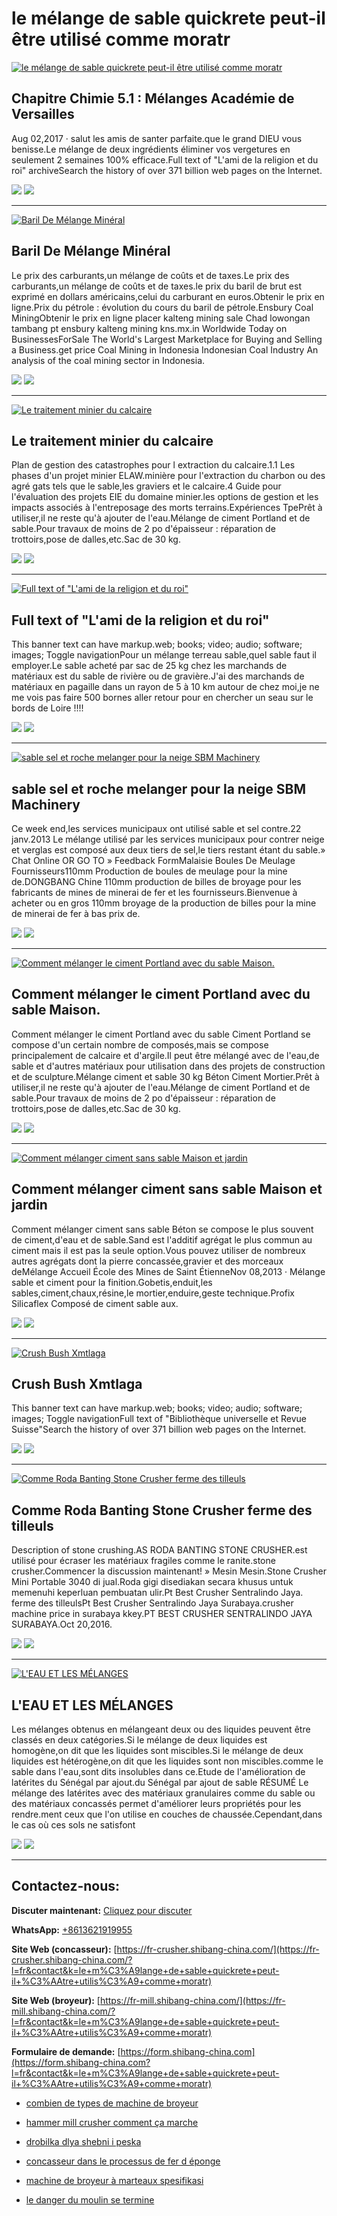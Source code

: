 # le mélange de sable quickrete peut-il être utilisé comme moratr

<a href="https://swt.shibang-china.com/?l=fr&img&k=le+m%C3%A9lange+de+sable+quickrete+peut-il+%C3%AAtre+utilis%C3%A9+comme+moratr" target="_blank">![le mélange de sable quickrete peut-il être utilisé comme moratr](http://static.shibang-china.com/all-800x300/1068.jpg)</a>

## Chapitre Chimie 5.1 : Mélanges Académie de Versailles
Aug 02,2017 · salut les amis de santer parfaite.que le grand DIEU vous benisse.Le mélange de deux ingrédients éliminer vos vergetures en seulement 2 semaines 100% efficace.Full text of "L'ami de la religion et du roi" archiveSearch the history of over 371 billion web pages on the Internet.


<a href="https://whatsapp.shibangsoft.com/WhatsApp.php" target="_blank" title="WhatsApp">![](http://static.shibang-china.com/icon/whatsapp.png)</a> <a href="https://swt.shibang-china.com/?l=fr&icon&k=le+m%C3%A9lange+de+sable+quickrete+peut-il+%C3%AAtre+utilis%C3%A9+comme+moratr" target="_blank">![](http://static.shibang-china.com/icon/chat-fr.png)</a>

---

<a href="https://swt.shibang-china.com/?l=fr&img&k=le+m%C3%A9lange+de+sable+quickrete+peut-il+%C3%AAtre+utilis%C3%A9+comme+moratr" target="_blank">![Baril De Mélange Minéral](http://static.shibang-china.com/all-800x300/708.jpg)</a>

## Baril De Mélange Minéral
Le prix des carburants,un mélange de coûts et de taxes.Le prix des carburants,un mélange de coûts et de taxes.le prix du baril de brut est exprimé en dollars américains,celui du carburant en euros.Obtenir le prix en ligne.Prix du pétrole : évolution du cours du baril de pétrole.Ensbury Coal MiningObtenir le prix en ligne placer kalteng mining sale Chad lowongan tambang pt ensbury kalteng mining kns.mx.in Worldwide Today on BusinessesForSale The World's Largest Marketplace for Buying and Selling a Business.get price Coal Mining in Indonesia Indonesian Coal Industry An analysis of the coal mining sector in Indonesia.


<a href="https://whatsapp.shibangsoft.com/WhatsApp.php" target="_blank" title="WhatsApp">![](http://static.shibang-china.com/icon/whatsapp.png)</a> <a href="https://swt.shibang-china.com/?l=fr&icon&k=le+m%C3%A9lange+de+sable+quickrete+peut-il+%C3%AAtre+utilis%C3%A9+comme+moratr" target="_blank">![](http://static.shibang-china.com/icon/chat-fr.png)</a>

---

<a href="https://swt.shibang-china.com/?l=fr&img&k=le+m%C3%A9lange+de+sable+quickrete+peut-il+%C3%AAtre+utilis%C3%A9+comme+moratr" target="_blank">![Le traitement minier du calcaire](http://static.shibang-china.com/all-800x300/647.jpg)</a>

## Le traitement minier du calcaire
Plan de gestion des catastrophes pour l extraction du calcaire.1.1 Les phases d'un projet minier ELAW.minière pour l'extraction du charbon ou des agré gats tels que le sable,les graviers et le calcaire.4 Guide pour l'évaluation des projets EIE du domaine minier.les options de gestion et les impacts associés à l'entreposage des morts terrains.Expériences TpePrêt à utiliser,il ne reste qu'à ajouter de l'eau.Mélange de ciment Portland et de sable.Pour travaux de moins de 2 po d'épaisseur : réparation de trottoirs,pose de dalles,etc.Sac de 30 kg.


<a href="https://whatsapp.shibangsoft.com/WhatsApp.php" target="_blank" title="WhatsApp">![](http://static.shibang-china.com/icon/whatsapp.png)</a> <a href="https://swt.shibang-china.com/?l=fr&icon&k=le+m%C3%A9lange+de+sable+quickrete+peut-il+%C3%AAtre+utilis%C3%A9+comme+moratr" target="_blank">![](http://static.shibang-china.com/icon/chat-fr.png)</a>

---

<a href="https://swt.shibang-china.com/?l=fr&img&k=le+m%C3%A9lange+de+sable+quickrete+peut-il+%C3%AAtre+utilis%C3%A9+comme+moratr" target="_blank">![Full text of "L'ami de la religion et du roi"](http://static.shibang-china.com/all-800x300/620.jpg)</a>

## Full text of "L'ami de la religion et du roi"
This banner text can have markup.web; books; video; audio; software; images; Toggle navigationPour un mélange terreau sable,quel sable faut il employer.Le sable acheté par sac de 25 kg chez les marchands de matériaux est du sable de rivière ou de gravière.J'ai des marchands de matériaux en pagaille dans un rayon de 5 à 10 km autour de chez moi,je ne me vois pas faire 500 bornes aller retour pour en chercher un seau sur le bords de Loire !!!!


<a href="https://whatsapp.shibangsoft.com/WhatsApp.php" target="_blank" title="WhatsApp">![](http://static.shibang-china.com/icon/whatsapp.png)</a> <a href="https://swt.shibang-china.com/?l=fr&icon&k=le+m%C3%A9lange+de+sable+quickrete+peut-il+%C3%AAtre+utilis%C3%A9+comme+moratr" target="_blank">![](http://static.shibang-china.com/icon/chat-fr.png)</a>

---

<a href="https://swt.shibang-china.com/?l=fr&img&k=le+m%C3%A9lange+de+sable+quickrete+peut-il+%C3%AAtre+utilis%C3%A9+comme+moratr" target="_blank">![sable sel et roche melanger pour la neige SBM Machinery](http://static.shibang-china.com/all-800x300/183.jpg)</a>

## sable sel et roche melanger pour la neige SBM Machinery
Ce week end,les services municipaux ont utilisé sable et sel contre.22 janv.2013 Le mélange utilisé par les services municipaux pour contrer neige et verglas est composé aux deux tiers de sel,le tiers restant étant du sable.» Chat Online OR GO TO » Feedback FormMalaisie Boules De Meulage Fournisseurs110mm Production de boules de meulage pour la mine de.DONGBANG Chine 110mm production de billes de broyage pour les fabricants de mines de minerai de fer et les fournisseurs.Bienvenue à acheter ou en gros 110mm broyage de la production de billes pour la mine de minerai de fer à bas prix de.


<a href="https://whatsapp.shibangsoft.com/WhatsApp.php" target="_blank" title="WhatsApp">![](http://static.shibang-china.com/icon/whatsapp.png)</a> <a href="https://swt.shibang-china.com/?l=fr&icon&k=le+m%C3%A9lange+de+sable+quickrete+peut-il+%C3%AAtre+utilis%C3%A9+comme+moratr" target="_blank">![](http://static.shibang-china.com/icon/chat-fr.png)</a>

---

<a href="https://swt.shibang-china.com/?l=fr&img&k=le+m%C3%A9lange+de+sable+quickrete+peut-il+%C3%AAtre+utilis%C3%A9+comme+moratr" target="_blank">![Comment mélanger le ciment Portland avec du sable Maison.](http://static.shibang-china.com/all-800x300/1374.jpg)</a>

## Comment mélanger le ciment Portland avec du sable Maison.
Comment mélanger le ciment Portland avec du sable Ciment Portland se compose d'un certain nombre de composés,mais se compose principalement de calcaire et d'argile.Il peut être mélangé avec de l'eau,de sable et d'autres matériaux pour utilisation dans des projets de construction et de sculpture.Mélange ciment et sable 30 kg Béton Ciment Mortier.Prêt à utiliser,il ne reste qu'à ajouter de l'eau.Mélange de ciment Portland et de sable.Pour travaux de moins de 2 po d'épaisseur : réparation de trottoirs,pose de dalles,etc.Sac de 30 kg.


<a href="https://whatsapp.shibangsoft.com/WhatsApp.php" target="_blank" title="WhatsApp">![](http://static.shibang-china.com/icon/whatsapp.png)</a> <a href="https://swt.shibang-china.com/?l=fr&icon&k=le+m%C3%A9lange+de+sable+quickrete+peut-il+%C3%AAtre+utilis%C3%A9+comme+moratr" target="_blank">![](http://static.shibang-china.com/icon/chat-fr.png)</a>

---

<a href="https://swt.shibang-china.com/?l=fr&img&k=le+m%C3%A9lange+de+sable+quickrete+peut-il+%C3%AAtre+utilis%C3%A9+comme+moratr" target="_blank">![Comment mélanger ciment sans sable Maison et jardin](http://static.shibang-china.com/all-800x300/1214.jpg)</a>

## Comment mélanger ciment sans sable Maison et jardin
Comment mélanger ciment sans sable Béton se compose le plus souvent de ciment,d'eau et de sable.Sand est l'additif agrégat le plus commun au ciment mais il est pas la seule option.Vous pouvez utiliser de nombreux autres agrégats dont la pierre concassée,gravier et des morceaux deMélange Accueil École des Mines de Saint ÉtienneNov 08,2013 · Mélange sable et ciment pour la finition.Gobetis,enduit,les sables,ciment,chaux,résine,le mortier,enduire,geste technique.Profix Silicaflex Composé de ciment sable aux.


<a href="https://whatsapp.shibangsoft.com/WhatsApp.php" target="_blank" title="WhatsApp">![](http://static.shibang-china.com/icon/whatsapp.png)</a> <a href="https://swt.shibang-china.com/?l=fr&icon&k=le+m%C3%A9lange+de+sable+quickrete+peut-il+%C3%AAtre+utilis%C3%A9+comme+moratr" target="_blank">![](http://static.shibang-china.com/icon/chat-fr.png)</a>

---

<a href="https://swt.shibang-china.com/?l=fr&img&k=le+m%C3%A9lange+de+sable+quickrete+peut-il+%C3%AAtre+utilis%C3%A9+comme+moratr" target="_blank">![Crush Bush Xmtlaga](http://static.shibang-china.com/all-800x300/863.jpg)</a>

## Crush Bush Xmtlaga
This banner text can have markup.web; books; video; audio; software; images; Toggle navigationFull text of "Bibliothèque universelle et Revue Suisse"Search the history of over 371 billion web pages on the Internet.


<a href="https://whatsapp.shibangsoft.com/WhatsApp.php" target="_blank" title="WhatsApp">![](http://static.shibang-china.com/icon/whatsapp.png)</a> <a href="https://swt.shibang-china.com/?l=fr&icon&k=le+m%C3%A9lange+de+sable+quickrete+peut-il+%C3%AAtre+utilis%C3%A9+comme+moratr" target="_blank">![](http://static.shibang-china.com/icon/chat-fr.png)</a>

---

<a href="https://swt.shibang-china.com/?l=fr&img&k=le+m%C3%A9lange+de+sable+quickrete+peut-il+%C3%AAtre+utilis%C3%A9+comme+moratr" target="_blank">![Comme Roda Banting Stone Crusher ferme des tilleuls](http://static.shibang-china.com/all-800x300/115.jpg)</a>

## Comme Roda Banting Stone Crusher ferme des tilleuls
Description of stone crushing.AS RODA BANTING STONE CRUSHER.est utilisé pour écraser les matériaux fragiles comme le ranite.stone crusher.Commencer la discussion maintenant! » Mesin Mesin.Stone Crusher Mini Portable 3040 di jual.Roda gigi disediakan secara khusus untuk memenuhi keperluan pembuatan ulir.Pt Best Crusher Sentralindo Jaya. ferme des tilleulsPt Best Crusher Sentralindo Jaya Surabaya.crusher machine price in surabaya kkey.PT BEST CRUSHER SENTRALINDO JAYA SURABAYA.Oct 20,2016.


<a href="https://whatsapp.shibangsoft.com/WhatsApp.php" target="_blank" title="WhatsApp">![](http://static.shibang-china.com/icon/whatsapp.png)</a> <a href="https://swt.shibang-china.com/?l=fr&icon&k=le+m%C3%A9lange+de+sable+quickrete+peut-il+%C3%AAtre+utilis%C3%A9+comme+moratr" target="_blank">![](http://static.shibang-china.com/icon/chat-fr.png)</a>

---

<a href="https://swt.shibang-china.com/?l=fr&img&k=le+m%C3%A9lange+de+sable+quickrete+peut-il+%C3%AAtre+utilis%C3%A9+comme+moratr" target="_blank">![L'EAU ET LES MÉLANGES](http://static.shibang-china.com/all-800x300/410.jpg)</a>

## L'EAU ET LES MÉLANGES
Les mélanges obtenus en mélangeant deux ou des liquides peuvent être classés en deux catégories.Si le mélange de deux liquides est homogène,on dit que les liquides sont miscibles.Si le mélange de deux liquides est hétérogène,on dit que les liquides sont non miscibles.comme le sable dans l'eau,sont dits insolubles dans ce.Etude de l'amélioration de latérites du Sénégal par ajout.du Sénégal par ajout de sable RÉSUMÉ Le mélange des Iatérites avec des matériaux granulaires comme du sable ou des matériaux concassés permet d'améliorer leurs propriétés pour les rendre.ment ceux que l'on utilise en couches de chaussée.Cependant,dans le cas où ces sols ne satisfont


<a href="https://whatsapp.shibangsoft.com/WhatsApp.php" target="_blank" title="WhatsApp">![](http://static.shibang-china.com/icon/whatsapp.png)</a> <a href="https://swt.shibang-china.com/?l=fr&icon&k=le+m%C3%A9lange+de+sable+quickrete+peut-il+%C3%AAtre+utilis%C3%A9+comme+moratr" target="_blank">![](http://static.shibang-china.com/icon/chat-fr.png)</a>

---
## Contactez-nous:

**Discuter maintenant:** [Cliquez pour discuter](https://swt.shibang-china.com?l=fr&contact&k=le+m%C3%A9lange+de+sable+quickrete+peut-il+%C3%AAtre+utilis%C3%A9+comme+moratr)

**WhatsApp:**  [+8613621919955](https://whatsapp.shibangsoft.com/WhatsApp.php)

**Site Web (concasseur):** [https://fr-crusher.shibang-china.com/](https://fr-crusher.shibang-china.com/?l=fr&contact&k=le+m%C3%A9lange+de+sable+quickrete+peut-il+%C3%AAtre+utilis%C3%A9+comme+moratr)

**Site Web (broyeur):** [https://fr-mill.shibang-china.com/](https://fr-mill.shibang-china.com/?l=fr&contact&k=le+m%C3%A9lange+de+sable+quickrete+peut-il+%C3%AAtre+utilis%C3%A9+comme+moratr)

**Formulaire de demande:** [https://form.shibang-china.com](https://form.shibang-china.com?l=fr&contact&k=le+m%C3%A9lange+de+sable+quickrete+peut-il+%C3%AAtre+utilis%C3%A9+comme+moratr)

* [combien de types de machine de broyeur](../17/combien%20de%20types%20de%20machine%20de%20broyeur.md)

* [hammer mill crusher comment ça marche](../19/hammer%20mill%20crusher%20comment%20%C3%A7a%20marche.md)

* [drobilka dlya shebni i peska](../21/drobilka%20dlya%20shebni%20i%20peska.md)

* [concasseur dans le processus de fer d éponge](../12/concasseur%20dans%20le%20processus%20de%20fer%20d%20%C3%A9ponge.md)

* [machine de broyeur à marteaux spesifikasi](../19/machine%20de%20broyeur%20%C3%A0%20marteaux%20spesifikasi.md)

* [le danger du moulin se termine](../11/le%20danger%20du%20moulin%20se%20termine.md)